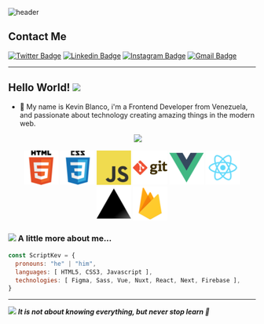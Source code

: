 ![header](https://github.com/ScriptKev/ScriptKev/blob/master/assets/github_readme/banner_github.png?raw=true)

<h2 align="left"> Contact Me </h2>

[![Twitter Badge](https://img.shields.io/badge/-@ScriptKev-1ca0f1?style=flat-square&labelColor=1ca0f1&logo=twitter&logoColor=white&link=https://twitter.com/ScriptKev)](https://twitter.com/ScriptKev) [![Linkedin Badge](https://img.shields.io/badge/-ScriptKev-blue?style=flat-square&logo=Linkedin&logoColor=white&link=https://www.linkedin.com/in/ScriptKev/)](https://www.linkedin.com/in/ScriptKev/) [![Instagram Badge](https://img.shields.io/badge/-@ScriptKev-da2b75?style=flat-square&labelColor=white&logo=Instagram&link=https://instagram.com/ScriptKev/)](https://instagram.com/ScriptKev/)
[![Gmail Badge](https://img.shields.io/badge/-script.kev@gmail.com-c14438?style=flat-square&logo=Gmail&logoColor=white&link=mailto:Script.Kev@gmail.com)](mailto:Script.Kev@gmail.com)


----
## Hello World! <img src="https://raw.githubusercontent.com/iampavangandhi/iampavangandhi/master/gifs/Hi.gif" width="30px"></h2>
- 👋 My name is Kevin Blanco, i'm a Frontend Developer from Venezuela, and passionate about technology creating amazing things in the modern web.
	<p align="center"><img src="https://media.giphy.com/media/WUlplcMpOCEmTGBtBW/giphy.gif" width="100"></p>
<p align="center">
<code><img height="70" src="https://raw.githubusercontent.com/github/explore/80688e429a7d4ef2fca1e82350fe8e3517d3494d/topics/html/html.png"></code>
<code><img height="70" src="https://raw.githubusercontent.com/github/explore/80688e429a7d4ef2fca1e82350fe8e3517d3494d/topics/css/css.png"></code>
<code><img height="70" src="https://raw.githubusercontent.com/github/explore/80688e429a7d4ef2fca1e82350fe8e3517d3494d/topics/javascript/javascript.png"></code>
<code><img height="70" src="https://raw.githubusercontent.com/github/explore/80688e429a7d4ef2fca1e82350fe8e3517d3494d/topics/git/git.png"></code>
<code><img height="70" src="https://raw.githubusercontent.com/github/explore/80688e429a7d4ef2fca1e82350fe8e3517d3494d/topics/vue/vue.png"></code>
<code><img height="70" src="https://raw.githubusercontent.com/github/explore/80688e429a7d4ef2fca1e82350fe8e3517d3494d/topics/react/react.png"></code>
<code><img height="70" src="https://raw.githubusercontent.com/github/explore/80688e429a7d4ef2fca1e82350fe8e3517d3494d/topics/zeit/zeit.png"></code>
<code><img height="70" src="https://raw.githubusercontent.com/github/explore/80688e429a7d4ef2fca1e82350fe8e3517d3494d/topics/firebase/firebase.png"></code>
</p>

### <img src="https://media.giphy.com/media/VgCDAzcKvsR6OM0uWg/giphy.gif" width="50"> A little more about me...  

```javascript
const ScriptKev = {
  pronouns: "he" | "him",
  languages: [ HTML5, CSS3, Javascript ],
  technologies: [ Figma, Sass, Vue, Nuxt, React, Next, Firebase ],
}
```
----
<img src="https://media.giphy.com/media/12oufCB0MyZ1Go/giphy.gif" width="50"> <em><b>It is not about knowing everything, but never stop learn 🚀</b></em>
